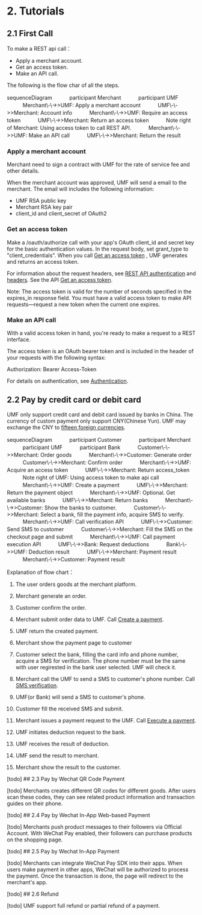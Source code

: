 # 2. Tutorials


## 2.1 First Call

To make a REST api call：

- Apply a merchant account.
- Get an access token.
- Make an API call.

The following is the flow char of all the steps.

<div class="mermaid">
sequenceDiagram
　　　participant Merchant
　　　participant UMF
　　　Merchant\-\->>UMF: Apply a merchant account
　　　UMF\-\->>Merchant: Account info
　　　Merchant\-\->>UMF: Require an access token
　　　UMF\-\->>Merchant: Return an access token
　　　Note right of Merchant: Using access token to call REST API.
　　　Merchant\-\->>UMF: Make an API call
　　　UMF\-\->>Merchant: Return the result
</div>

### Apply a merchant account

Merchant need to sign a contract with UMF for the rate of service fee and other details.

When the merchant account was approved, UMF will send a email to the merchant. The email will includes the following information:

- UMF RSA public key
- Merchant RSA key pair
- client_id and client_secret of OAuth2

### Get an access token

Make a /oauth/authorize call with your app's OAuth client_id and secret key for the basic authentication values. In the request body, set grant_type to "client_credentials". When you call [Get an access token](#3-1-get-an-access-token) , UMF generates and returns an access token.

For information about the request headers, see [REST API authentication](#1-2-authentication) and [headers](#1-3-http-request). See the API [Get an access token](#3-1-get-an-access-token).

<aside class="notice">
Note: The access token is valid for the number of seconds specified in the expires_in response field. You must have a valid access token to make API requests—request a new token when the current one expires.
</aside>

### Make an API call

With a valid access token in hand, you're ready to make a request to a REST interface.

The access token is an OAuth bearer token and is included in the header of your requests with the following syntax:

Authorization: Bearer Access-Token

For details on authentication, see [Authentication](#1-2-authentication).


## 2.2 Pay by credit card or debit card

UMF only support credit card and debit card issued by banks in China. The currency of custom payment only support CNY(Chinese Yun). UMF may exchange the CNY to [fifteen foreign currencies](#currency-codes).

<div class="mermaid">
sequenceDiagram
　　　participant Customer
　　　participant Merchant
　　　participant UMF
　　　participant Bank
　　　Customer\-\->>Merchant: Order goods
　　　Merchant\-\->>Customer: Generate order
　　　Customer\-\->>Merchant: Confirm order
　　　Merchant\-\->>UMF: Acquire an access token
　　　UMF\-\->>Merchant: Return access_token
　　　Note right of UMF: Using access token to make api call
　　　Merchant\-\->>UMF: Create a payment
　　　UMF\-\->>Merchant: Return the payment object
　　　Merchant\-\->>UMF: Optional. Get available banks
　　　UMF\-\->>Merchant: Return banks
　　　Merchant\-\->>Customer: Show the banks to customer.
　　　Customer\-\->>Merchant: Select a bank, fill the payment info, acquire SMS to verify.
　　　Merchant\-\->>UMF: Call verification API
　　　UMF\-\->>Customer: Send SMS to customer
　　　Customer\-\->>Merchant: Fill the SMS on the checkout page and submit
　　　Merchant\-\->>UMF: Call payment execution API
　　　UMF\-\->>Bank: Request deductions
　　　Bank\-\->>UMF: Deduction result
　　　UMF\-\->>Merchant: Payment result
　　　Merchant\-\->>Customer: Payment result
</div>

Explanation of flow chart：

1. The user orders goods at the merchant platform.

2. Merchant generate an order.

3. Customer confirm the order.

4. Merchant submit order data to UMF. Call [Create a payment](#3-3-Create-a-payment).

5. UMF return the created payment.

6. Merchant show the payment page to customer

7. Customer select the bank, filling the card info and phone number, acquire a SMS for verification. The phone number must be the same with user regirested in the bank user selected. UMF will check it.

8. Merchant call the UMF to send a SMS to customer's phone number. Call [SMS verification](#3-4-SMS-verification).

9. UMF(or Bank) will send a SMS to customer's phone.

10. Customer fill the received SMS and submit.

11. Merchant issues a payment request to the UMF. Call [Execute a payment](#3-5-Execute-a-payment).

12. UMF initiates deduction request to the bank.

13. UMF receives the result of deduction.

14. UMF send the result to merchant.

15. Merchant show the result to the customer.

[todo] ## 2.3 Pay by Wechat QR Code Payment

[todo] Merchants creates different QR codes for different goods. After users scan these codes, they can see related product information and transaction guides on their phone.

[todo] ## 2.4 Pay by Wechat In-App Web-based Payment

[todo] Merchants push product messages to their followers via Official Account. With WeChat Pay enabled, their followers can purchase products on the shopping page.

[todo] ## 2.5 Pay by Wechat In-App Payment

[todo] Merchants can integrate WeChat Pay SDK into their apps. When users make payment in other apps, WeChat will be authorized to process the payment. Once the transaction is done, the page will redirect to the merchant's app.

[todo] ## 2.6 Refund

[todo] UMF support full refund or partial refund of a payment.


